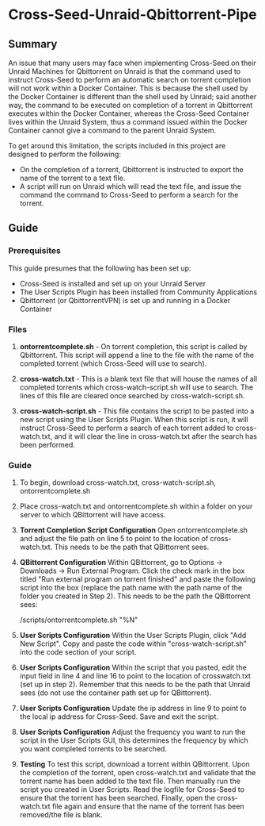 # Cross-Seed-Unraid-Qbittorrent-Pipe

## Summary

An issue that many users may face when implementing Cross-Seed on their Unraid Machines for Qbittorrent on Unraid is that the command used to instruct Cross-Seed to perform an automatic search on torrent completion will not work within a Docker Container. This is because the shell used by the Docker Container is different than the shell used by Unraid; said another way, the command to be executed on completion of a torrent in Qbittorrent executes within the Docker Container, whereas the Cross-Seed Container lives within the Unraid System, thus a command issued within the Docker Container cannot give a command to the parent Unraid System.

To get around this limitation, the scripts included in this project are designed to perform the following:
- On the completion of a torrent, Qbittorrent is instructed to export the name of the torrent to a text file.
- A script will run on Unraid which will read the text file, and issue the command the command to Cross-Seed to perform a search for the torrent.

## Guide

### Prerequisites

This guide presumes that the following has been set up:

- Cross-Seed is installed and set up on your Unraid Server
- The User Scripts Plugin has been installed from Community Applications
- Qbittorrent (or QbittorrentVPN) is set up and running in a Docker Container

### Files

1. **ontorrentcomplete.sh** - On torrent completion, this script is called by Qbittorrent. This script will append a line to the file with the name of the completed torrent (which Cross-Seed will use to search).

2. **cross-watch.txt** - This is a blank text file that will house the names of all completed torrents which cross-watch-script.sh will use to search. The lines of this file are cleared once searched by cross-watch-script.sh.

3. **cross-watch-script.sh** - This file contains the script to be pasted into a new script using the User Scripts Plugin. When this script is run, it will instruct Cross-Seed to perform a search of each torrent added to cross-watch.txt, and it will clear the line in cross-watch.txt after the search has been performed.

### Guide

1. To begin, download cross-watch.txt, cross-watch-script.sh, ontorrentcomplete.sh
2. Place cross-watch.txt and ontorrentcomplete.sh within a folder on your server to which QBittorrent will have access.
3. **Torrent Completion Script Configuration** Open ontorrentcomplete.sh and adjust the file path on line 5 to point to the location of cross-watch.txt. This needs to be the path that QBittorrent sees.
4. **QBittorrent Configuration** Within QBittorrent, go to Options -> Downloads -> Run External Program. Click the check mark in the box titled "Run external program on torrent finished" and paste the following script into the box (replace the path name with the path name of the folder you created in Step 2). This needs to be the path the QBittorrent sees:

    /scripts/ontorrentcomplete.sh "%N"

5. **User Scripts Configuration** Within the User Scripts Plugin, click "Add New Script". Copy and paste the code within "cross-watch-script.sh" into the code section of your script.
6. **User Scripts Configuration** Within the script that you pasted, edit the input field in line 4 and line 16 to point to the location of crosswatch.txt (set up in step 2). Remember that this needs to be the path that Unraid sees (do not use the container path set up for QBittorrent).
7. **User Scripts Configuration** Update the ip address in line 9 to point to the local ip address for Cross-Seed. Save and exit the script.
8. **User Scripts Configuration** Adjust the frequency you want to run the script in the User Scripts GUI, this determines the frequency by which you want completed torrents to be searched.
9. **Testing** To test this script, download a torrent within QBittorrent. Upon the completion of the torrent, open cross-watch.txt and validate that the torrent name has been added to the text file. Then manually run the script you created in User Scripts. Read the logfile for Cross-Seed to ensure that the torrent has been searched. Finally, open the cross-watch.txt file again and ensure that the name of the torrent has been removed/the file is blank.
